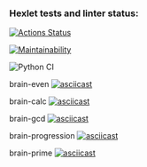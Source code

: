 ### Hexlet tests and linter status:
[![Actions Status](https://github.com/artemmrgz/python-project-lvl1/workflows/hexlet-check/badge.svg)](https://github.com/artemmrgz/python-project-lvl1/actions)

[![Maintainability](https://api.codeclimate.com/v1/badges/eacb0678b8794e858bbd/maintainability)](https://codeclimate.com/github/artemmrgz/python-project-lvl1/maintainability)

![Python CI](https://github.com/artemmrgz/python-project-lvl1/actions/workflows/pyci.yml/badge.svg)

brain-even
[![asciicast](https://asciinema.org/a/kEs0GgFiUgQqzvrAC8k9tIcD9.png)](https://asciinema.org/a/kEs0GgFiUgQqzvrAC8k9tIcD9)

brain-calc
[![asciicast](https://asciinema.org/a/06uiFny58xC883hRaGQlcJNwM.png)](https://asciinema.org/a/06uiFny58xC883hRaGQlcJNwM)

brain-gcd
[![asciicast](https://asciinema.org/a/EbTQZ7UxLHCV9WZHH67Qp0wmG.png)](https://asciinema.org/a/EbTQZ7UxLHCV9WZHH67Qp0wmG)

brain-progression
[![asciicast](https://asciinema.org/a/tv1Zi1k330iQHVclf2UWm1kOg.png)](https://asciinema.org/a/tv1Zi1k330iQHVclf2UWm1kOg)

brain-prime
[![asciicast](https://asciinema.org/a/6JrMhYIDEHu6MYpncSzsG9OO1.png)](https://asciinema.org/a/6JrMhYIDEHu6MYpncSzsG9OO1)

